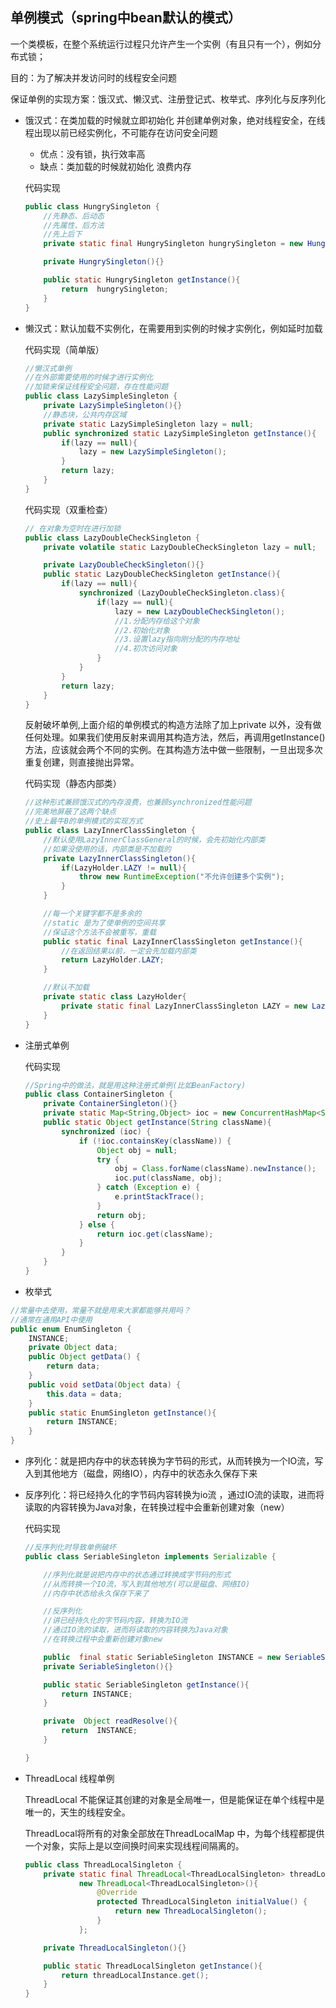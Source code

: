 ## 单例模式（spring中bean默认的模式）

一个类模板，在整个系统运行过程只允许产生一个实例（有且只有一个），例如分布式锁；

目的：为了解决并发访问时的线程安全问题

保证单例的实现方案：饿汉式、懒汉式、注册登记式、枚举式、序列化与反序列化

- 饿汉式：在类加载的时候就立即初始化 并创建单例对象，绝对线程安全，在线程出现以前已经实例化，不可能存在访问安全问题

  - 优点：没有锁，执行效率高
  - 缺点：类加载的时候就初始化 浪费内存

  代码实现

  ```java
  public class HungrySingleton {
      //先静态、后动态
      //先属性、后方法
      //先上后下
      private static final HungrySingleton hungrySingleton = new HungrySingleton();
  
      private HungrySingleton(){}
  
      public static HungrySingleton getInstance(){
          return  hungrySingleton;
      }
  }
  ```

- 懒汉式：默认加载不实例化，在需要用到实例的时候才实例化，例如延时加载

  代码实现（简单版）

  ```java
  //懒汉式单例
  //在外部需要使用的时候才进行实例化
  //加锁来保证线程安全问题，存在性能问题
  public class LazySimpleSingleton {
      private LazySimpleSingleton(){}
      //静态块，公共内存区域
      private static LazySimpleSingleton lazy = null;
      public synchronized static LazySimpleSingleton getInstance(){
          if(lazy == null){
              lazy = new LazySimpleSingleton();
          }
          return lazy;
      }
  }
  ```

  代码实现（双重检查）

  ```java
  // 在对象为空时在进行加锁
  public class LazyDoubleCheckSingleton {
      private volatile static LazyDoubleCheckSingleton lazy = null;
  
      private LazyDoubleCheckSingleton(){}
      public static LazyDoubleCheckSingleton getInstance(){
          if(lazy == null){
              synchronized (LazyDoubleCheckSingleton.class){
                  if(lazy == null){
                      lazy = new LazyDoubleCheckSingleton();
                      //1.分配内存给这个对象
                      //2.初始化对象
                      //3.设置lazy指向刚分配的内存地址
                      //4.初次访问对象
                  }
              }
          }
          return lazy;
      }
  }
  ```

  反射破坏单例,上面介绍的单例模式的构造方法除了加上private 以外，没有做任何处理。如果我们使用反射来调用其构造方法，然后，再调用getInstance()方法，应该就会两个不同的实例。在其构造方法中做一些限制，一旦出现多次重复创建，则直接抛出异常。

  代码实现（静态内部类）

  ```java
  //这种形式兼顾饿汉式的内存浪费，也兼顾synchronized性能问题
  //完美地屏蔽了这两个缺点
  //史上最牛B的单例模式的实现方式
  public class LazyInnerClassSingleton {
      //默认使用LazyInnerClassGeneral的时候，会先初始化内部类
      //如果没使用的话，内部类是不加载的
      private LazyInnerClassSingleton(){
          if(LazyHolder.LAZY != null){
              throw new RuntimeException("不允许创建多个实例");
          }
      }
  
      //每一个关键字都不是多余的
      //static 是为了使单例的空间共享
      //保证这个方法不会被重写，重载
      public static final LazyInnerClassSingleton getInstance(){
          //在返回结果以前，一定会先加载内部类
          return LazyHolder.LAZY;
      }
  
      //默认不加载
      private static class LazyHolder{
          private static final LazyInnerClassSingleton LAZY = new LazyInnerClassSingleton();
      }
  }
  ```

- 注册式单例

  代码实现

  ```java
  //Spring中的做法，就是用这种注册式单例(比如BeanFactory)
  public class ContainerSingleton {
      private ContainerSingleton(){}
      private static Map<String,Object> ioc = new ConcurrentHashMap<String,Object>();
      public static Object getInstance(String className){
          synchronized (ioc) {
              if (!ioc.containsKey(className)) {
                  Object obj = null;
                  try {
                      obj = Class.forName(className).newInstance();
                      ioc.put(className, obj);
                  } catch (Exception e) {
                      e.printStackTrace();
                  }
                  return obj;
              } else {
                  return ioc.get(className);
              }
          }
      }
  }
  ```

- 枚举式

```java
//常量中去使用，常量不就是用来大家都能够共用吗？
//通常在通用API中使用
public enum EnumSingleton {
    INSTANCE;
    private Object data;
    public Object getData() {
        return data;
    }
    public void setData(Object data) {
        this.data = data;
    }
    public static EnumSingleton getInstance(){
        return INSTANCE;
    }
}
```

- 序列化：就是把内存中的状态转换为字节码的形式，从而转换为一个IO流，写入到其他地方（磁盘，网络IO），内存中的状态永久保存下来

- 反序列化：将已经持久化的字节码内容转换为io流 ，通过IO流的读取，进而将读取的内容转换为Java对象，在转换过程中会重新创建对象（new）

  代码实现

  ```java
  //反序列化时导致单例破坏
  public class SeriableSingleton implements Serializable {
  
      //序列化就是说把内存中的状态通过转换成字节码的形式
      //从而转换一个IO流，写入到其他地方(可以是磁盘、网络IO)
      //内存中状态给永久保存下来了
  
      //反序列化
      //讲已经持久化的字节码内容，转换为IO流
      //通过IO流的读取，进而将读取的内容转换为Java对象
      //在转换过程中会重新创建对象new
  
      public  final static SeriableSingleton INSTANCE = new SeriableSingleton();
      private SeriableSingleton(){}
  
      public static SeriableSingleton getInstance(){
          return INSTANCE;
      }
  
      private  Object readResolve(){
          return  INSTANCE;
      }
  
  }
  ```

- ThreadLocal 线程单例

  ThreadLocal 不能保证其创建的对象是全局唯一，但是能保证在单个线程中是唯一的，天生的线程安全。

  ThreadLocal将所有的对象全部放在ThreadLocalMap 中，为每个线程都提供一个对象，实际上是以空间换时间来实现线程间隔离的。

  ```java
  public class ThreadLocalSingleton {
      private static final ThreadLocal<ThreadLocalSingleton> threadLocalInstance =
              new ThreadLocal<ThreadLocalSingleton>(){
                  @Override
                  protected ThreadLocalSingleton initialValue() {
                      return new ThreadLocalSingleton();
                  }
              };
  
      private ThreadLocalSingleton(){}
  
      public static ThreadLocalSingleton getInstance(){
          return threadLocalInstance.get();
      }
  }
  ```

## 